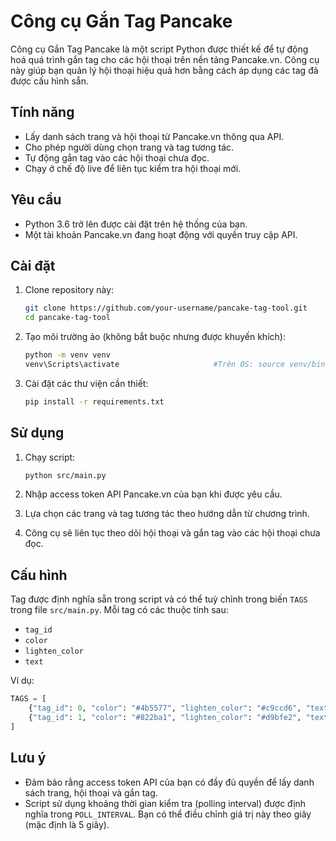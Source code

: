# Công cụ Gắn Tag Pancake

Công cụ Gắn Tag Pancake là một script Python được thiết kế để tự động hoá quá trình gắn tag cho các hội thoại trên nền tảng Pancake.vn. Công cụ này giúp bạn quản lý hội thoại hiệu quả hơn bằng cách áp dụng các tag đã được cấu hình sẵn.

## Tính năng
- Lấy danh sách trang và hội thoại từ Pancake.vn thông qua API.
- Cho phép người dùng chọn trang và tag tương tác.
- Tự động gắn tag vào các hội thoại chưa đọc.
- Chạy ở chế độ live để liên tục kiểm tra hội thoại mới.

## Yêu cầu
- Python 3.6 trở lên được cài đặt trên hệ thống của bạn.
- Một tài khoản Pancake.vn đang hoạt động với quyền truy cập API.

## Cài đặt

1. Clone repository này:
   ```bash
   git clone https://github.com/your-username/pancake-tag-tool.git
   cd pancake-tag-tool
   ```

2. Tạo môi trường ảo (không bắt buộc nhưng được khuyến khích):
   ```bash
   python -m venv venv
   venv\Scripts\activate                     #Trên OS: source venv/bin/activate
   ```

3. Cài đặt các thư viện cần thiết:
   ```bash
   pip install -r requirements.txt
   ```

## Sử dụng

1. Chạy script:
   ```bash
   python src/main.py
   ```

2. Nhập access token API Pancake.vn của bạn khi được yêu cầu.

3. Lựa chọn các trang và tag tương tác theo hướng dẫn từ chương trình.

4. Công cụ sẽ liên tục theo dõi hội thoại và gắn tag vào các hội thoại chưa đọc.

## Cấu hình

Tag được định nghĩa sẵn trong script và có thể tuỳ chỉnh trong biến `TAGS` trong file `src/main.py`. Mỗi tag có các thuộc tính sau:
- `tag_id`
- `color`
- `lighten_color`
- `text`

Ví dụ:
```python
TAGS = [
    {"tag_id": 0, "color": "#4b5577", "lighten_color": "#c9ccd6", "text": "Kiểm hàng"},
    {"tag_id": 1, "color": "#822ba1", "lighten_color": "#d9bfe2", "text": "Câu hỏi"}
]
```

## Lưu ý
- Đảm bảo rằng access token API của bạn có đầy đủ quyền để lấy danh sách trang, hội thoại và gắn tag.
- Script sử dụng khoảng thời gian kiểm tra (polling interval) được định nghĩa trong `POLL_INTERVAL`. Bạn có thể điều chỉnh giá trị này theo giây (mặc định là 5 giây).

